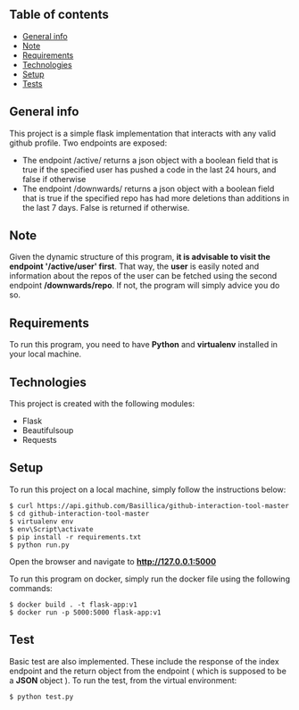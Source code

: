 ## Table of contents
* [General info](#general-info)
* [Note](#note)
* [Requirements](#requirements)
* [Technologies](#technologies)
* [Setup](#setup)
* [Tests](#test)

## General info
This project is a simple flask implementation that interacts with any valid github profile. Two endpoints are exposed:
* The endpoint /active/<user> returns a json object with a boolean field that is true if the specified user has pushed a code in the last 24 hours, and false if otherwise
* The endpoint /downwards/<repo> returns a json object with a boolean field that is true if the specified repo has had more deletions than additions in the last 7 days. False is returned if otherwise.

## Note
Given the dynamic structure of this program, **it is advisable to visit the endpoint '/active/user' first**. That way, the **user** is easily noted and information about the repos of the user can be fetched using the second endpoint **/downwards/repo**. If not, the program will simply advice you do so. 
	
## Requirements
To run this program, you need to have **Python** and **virtualenv** installed in your local machine.

## Technologies
This project is created with the following modules:
* Flask
* Beautifulsoup
* Requests
	
## Setup
To run this project on a local machine, simply follow the instructions below:

```
$ curl https://api.github.com/Basillica/github-interaction-tool-master
$ cd github-interaction-tool-master
$ virtualenv env
$ env\Script\activate
$ pip install -r requirements.txt
$ python run.py
```
Open the browser and navigate to **http://127.0.0.1:5000**

To run this program on docker, simply run the docker file using the following commands:
```
$ docker build . -t flask-app:v1
$ docker run -p 5000:5000 flask-app:v1
```

## Test

Basic test are also implemented.
These include the response of the index endpoint and the return object from the endpoint ( which is supposed to be a **JSON** object ).
To run the test, from the virtual environment:

```
$ python test.py
```
